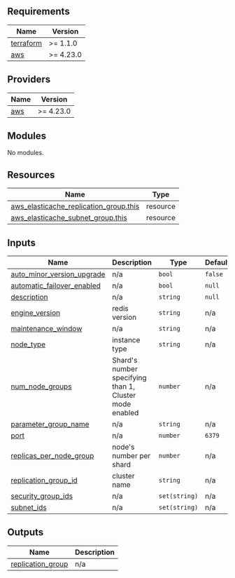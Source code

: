 <!-- BEGIN_TF_DOCS -->
## Requirements

| Name | Version |
|------|---------|
| <a name="requirement_terraform"></a> [terraform](#requirement\_terraform) | >= 1.1.0 |
| <a name="requirement_aws"></a> [aws](#requirement\_aws) | >= 4.23.0 |

## Providers

| Name | Version |
|------|---------|
| <a name="provider_aws"></a> [aws](#provider\_aws) | >= 4.23.0 |

## Modules

No modules.

## Resources

| Name | Type |
|------|------|
| [aws_elasticache_replication_group.this](https://registry.terraform.io/providers/hashicorp/aws/latest/docs/resources/elasticache_replication_group) | resource |
| [aws_elasticache_subnet_group.this](https://registry.terraform.io/providers/hashicorp/aws/latest/docs/resources/elasticache_subnet_group) | resource |

## Inputs

| Name | Description | Type | Default | Required |
|------|-------------|------|---------|:--------:|
| <a name="input_auto_minor_version_upgrade"></a> [auto\_minor\_version\_upgrade](#input\_auto\_minor\_version\_upgrade) | n/a | `bool` | `false` | no |
| <a name="input_automatic_failover_enabled"></a> [automatic\_failover\_enabled](#input\_automatic\_failover\_enabled) | n/a | `bool` | `null` | no |
| <a name="input_description"></a> [description](#input\_description) | n/a | `string` | `null` | no |
| <a name="input_engine_version"></a> [engine\_version](#input\_engine\_version) | redis version | `string` | n/a | yes |
| <a name="input_maintenance_window"></a> [maintenance\_window](#input\_maintenance\_window) | n/a | `string` | n/a | yes |
| <a name="input_node_type"></a> [node\_type](#input\_node\_type) | instance type | `string` | n/a | yes |
| <a name="input_num_node_groups"></a> [num\_node\_groups](#input\_num\_node\_groups) | Shard's number<br>  specifying than 1, Cluster mode enabled | `number` | n/a | yes |
| <a name="input_parameter_group_name"></a> [parameter\_group\_name](#input\_parameter\_group\_name) | n/a | `string` | n/a | yes |
| <a name="input_port"></a> [port](#input\_port) | n/a | `number` | `6379` | no |
| <a name="input_replicas_per_node_group"></a> [replicas\_per\_node\_group](#input\_replicas\_per\_node\_group) | node's number per shard | `number` | n/a | yes |
| <a name="input_replication_group_id"></a> [replication\_group\_id](#input\_replication\_group\_id) | cluster name | `string` | n/a | yes |
| <a name="input_security_group_ids"></a> [security\_group\_ids](#input\_security\_group\_ids) | n/a | `set(string)` | n/a | yes |
| <a name="input_subnet_ids"></a> [subnet\_ids](#input\_subnet\_ids) | n/a | `set(string)` | n/a | yes |

## Outputs

| Name | Description |
|------|-------------|
| <a name="output_replication_group"></a> [replication\_group](#output\_replication\_group) | n/a |
<!-- END_TF_DOCS -->